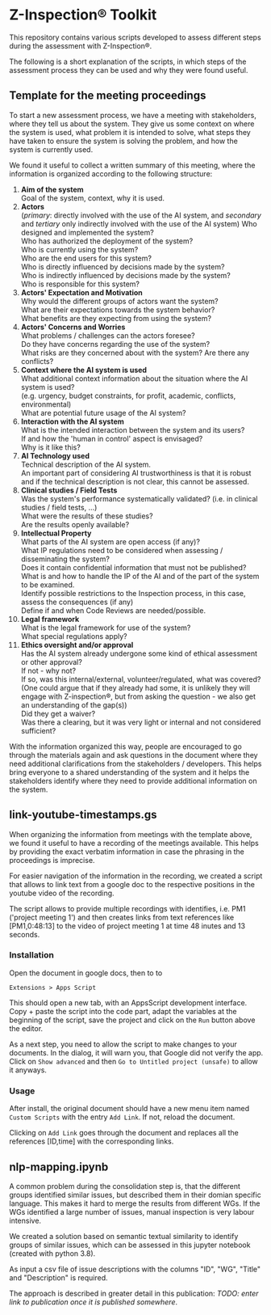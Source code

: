 # Z-Inspection® Toolkit
This repository contains various scripts developed to assess different steps during the assessment with Z-Inspection®.

The following is a short explanation of the scripts, in which steps of the assessment process they can be used and why they were found useful.

## Template for the meeting proceedings
To start a new assessment process, we have a meeting with stakeholders, where they tell us about the system. They give us some context on where the system is used, what problem it is intended to solve, what steps they have taken to ensure the system is solving the problem, and how the system is currently used.

We found it useful to collect a written summary of this meeting, where the information is organized according to the following structure:
1. **Aim of the system**  
   Goal of the system, context, why it is used.
2. **Actors**  
   (*primary*: directly involved with the use of the AI system, and *secondary* and *tertiary* only indirectly involved with the use of the AI system)
   Who designed and implemented the system?  
   Who has authorized the deployment of the system?  
   Who is  currently using the system?  
   Who are the end users for this system?  
   Who is directly influenced by decisions made by the system?  
   Who is indirectly influenced by decisions made by the system?  
   Who is responsible for this system?  
3. **Actors' Expectation and Motivation**  
   Why would the different groups of actors want the system?  
   What are their expectations towards the system behavior?  
   What benefits are they expecting from using the system?  
4. **Actors' Concerns and Worries**  
   What problems / challenges can the actors foresee?  
   Do they have concerns regarding the use of the system?  
   What risks are they concerned about with the system? Are there any conflicts?
5. **Context where the AI system is used**  
   What additional context information about the situation where the AI system is used?  
   (e.g. urgency, budget constraints, for profit, academic, conflicts, environmental)  
   What are potential future usage of the AI system?  
6. **Interaction with the AI system**  
   What is the intended interaction between the system and its users?  
   If and how the 'human in control' aspect is envisaged?  
   Why is it like this?
7. **AI Technology used**  
   Technical description of the AI system.  
   An important part of considering AI trustworthiness is that it is robust and if the technical description is not clear, this cannot be assessed.
8. **Clinical studies / Field Tests**  
   Was the system's performance systematically validated? (i.e. in clinical studies / field tests, ...)  
   What were the results of these studies?  
   Are the results openly available?  
9. **Intellectual Property**  
   What parts of the AI system are open access (if any)?  
   What IP regulations need to be considered when assessing / disseminating the system?  
   Does it contain confidential information that must not be published?  
   What is and how to handle the IP of the AI and of the part of the system to be examined.  
   Identify possible restrictions to the Inspection process, in this case, assess the consequences (if any)  
   Define if and when Code Reviews are needed/possible. 
10. **Legal framework**  
    What is the legal framework for use of the system?  
    What special regulations apply?  
11. **Ethics oversight and/or approval**  
    Has the AI system already undergone some kind of ethical assessment or other approval?  
    If not - why not?  
    If so, was this internal/external, volunteer/regulated, what was covered?  
    (One could argue that if they already had some, it is unlikely they will engage with Z-inspection®, but from asking the question - we also get an understanding of the gap(s))  
    Did they get a waiver?  
    Was there a clearing, but it was very light or internal and not considered sufficient?
    
With the information organized this way, people are encouraged to go through the materials again and ask questions in the document where they need additional clarifications from the stakeholders / developers. This helps bring everyone to a shared understanding of the system and it helps the stakeholders identify where they need to provide additional information on the system.


## link-youtube-timestamps.gs
When organizing the information from meetings with the template above, we found it useful to have a recording of the meetings available. This helps by providing the exact verbatim information in case the phrasing in the proceedings is imprecise. 

For easier navigation of the information in the recording, we created a script that allows to link text from a google doc to the respective positions in the youtube video of the recording. 

The script allows to provide multiple recordings with identifies, i.e. PM1 ('project meeting 1') and then creates links from text references like [PM1,0:48:13] to the video of project meeting 1 at time 48 inutes and 13 seconds.

### Installation
Open the document in google docs, then to to   
```
Extensions > Apps Script
```
This should open a new tab, with an AppsScript development interface.
Copy + paste the script into the code part, adapt the variables at the beginning of the script, save the project and click on the `Run` button above the editor.

As a next step, you need to allow the script to make changes to your documents. In the dialog, it will warn you, that Google did not verify the app.
Click on `Show advanced` and then `Go to Untitled project (unsafe)` to allow it anyways.

### Usage
After install, the original document should have a new menu item named `Custom Scripts` with the entry `Add Link`. If not, reload the document.

Clicking on `Add Link` goes through the document and replaces all the references [ID,time] with the corresponding links.


## nlp-mapping.ipynb
A common problem during the consolidation step is, that the different groups identified similar issues, but described them in their domian specific language. This makes it hard to merge the results from different WGs. 
If the WGs identified a large number of issues, manual inspection is very labour intensive.

We created a solution based on semantic textual similarity to identify groups of similar issues, which can be assessed in this jupyter notebook (created with python 3.8).

As input a csv file of issue descriptions with the columns "ID", "WG", "Title" and "Description" is required.

The approach is described in greater detail in this publication: *TODO: enter link to publication once it is published somewhere*.
